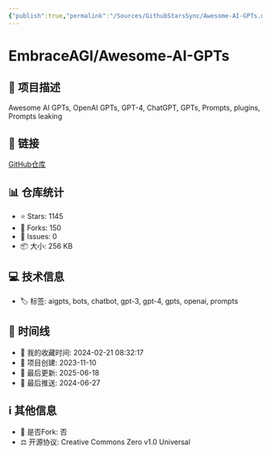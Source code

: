 ```yaml
---
{"publish":true,"permalink":"/Sources/GithubStarsSync/Awesome-AI-GPTs.md","description":"Awesome AI GPTs, OpenAI GPTs, GPT-4, ChatGPT, GPTs, Prompts, plugins, Prompts leaking","created":"2025-06-20T01:50:31.864+08:00","modified":"2025-07-08T21:58:12.792+08:00","published":"2025-07-08T21:58:12.792+08:00","tags":["github开源"],"cssclasses":""}
---
```



# EmbraceAGI/Awesome-AI-GPTs

## 📝 项目描述

Awesome AI GPTs, OpenAI GPTs, GPT-4, ChatGPT, GPTs, Prompts, plugins, Prompts leaking

## 🔗 链接

[GitHub仓库](https://github.com/EmbraceAGI/Awesome-AI-GPTs)

## 📊 仓库统计

- ⭐ Stars: 1145
- 🍴 Forks: 150
- 🐛 Issues: 0
- 📦 大小: 256 KB

## 💻 技术信息

- 🏷️ 标签: aigpts, bots, chatbot, gpt-3, gpt-4, gpts, openai, prompts

## 📅 时间线

- 🌟 我的收藏时间: 2024-02-21 08:32:17
- 🎂 项目创建: 2023-11-10
- 🔄 最后更新: 2025-06-18
- 🚀 最后推送: 2024-06-27

## ℹ️ 其他信息

- 🔀 是否Fork: 否
- ⚖️ 开源协议: Creative Commons Zero v1.0 Universal
